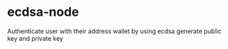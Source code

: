 # ecdsa-node
Authenticate user with their address wallet by using ecdsa generate public key and private key
